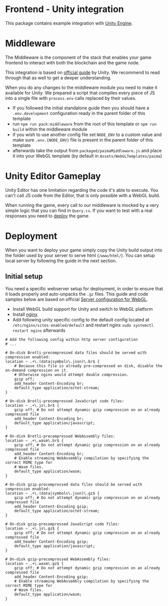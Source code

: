 # Frontend - Unity integration

This package contains example integration with [Unity Engine](https://unity.com/).

# Middleware

The Middleware is the component of the stack that enables your game frontend to interact with both the blockchain and the game node.

This integration is based on [official guide](https://docs.unity3d.com/Manual/webgl-interactingwithbrowserscripting.html) by Unity. We recommend to read through that as well to get a deeper understanding.

When you do any changes to the middleware module you need to make it available for Unity. We prepared a script that compiles every piece of JS into a single file with `process.env` calls replaced by their values.

- If you followed the initial standalone guide then you should have a `.env.development` configuration ready in the parent folder of this template
- run `npm run pack:middleware` from the root of this template or `npm run build` within the middleware module
- if you wish to use another config file set `NODE_ENV` to a custom value and make sure `.env.{NODE_ENV}` file is present in the parent folder of this template
- afterwards take the output from `packaged/paimaMiddleware.js` and place it into your WebGL template (by default in `Assets/WebGLTemplates/paima`)

# Unity Editor Gameplay

Unity Editor has one limitation regarding the code it's able to execute. You can't call JS code from the Editor, that is only possible with a WebGL build.

When running the game, every call to our middleware is mocked by a very simple logic that you can find in `Query.cs`. If you want to test with a real responses you need to [deploy](#deployment) the game.

# Deployment

When you want to deploy your game simply copy the Unity build output into the folder used by your server to serve html (`/www/html/`). You can setup local server by following the guide in the next section.

## Initial setup

You need a specific webserver setup for deployment, in order to ensure that it loads properly and auto-unpacks the `.gz` files. This guide and code samples below are based on official [Server configuration for WebGL](https://docs.unity3d.com/Manual/webgl-server-configuration-code-samples.html).

- Install WebGL build support for Unity and switch to WebGL platform
- Install [nginx](https://www.nginx.com/resources/wiki/start/topics/tutorials/install/#official-debian-ubuntu-packages)
- Add following unity specific config to the default config located at `/etc/nginx/sites-enabled/default` and restart nginx `sudo systemctl restart nginx` afterwards

```
# Add the following config within http server configuration
# ...

# On-disk Brotli-precompressed data files should be served with compression enabled:
location ~ .+\.(data|symbols\.json)\.br$ {
    # Because this file is already pre-compressed on disk, disable the on-demand compression on it.
    # Otherwise nginx would attempt double compression.
    gzip off;
    add_header Content-Encoding br;
    default_type application/octet-stream;
}

# On-disk Brotli-precompressed JavaScript code files:
location ~ .+\.js\.br$ {
    gzip off; # Do not attempt dynamic gzip compression on an already compressed file
    add_header Content-Encoding br;
    default_type application/javascript;
}

# On-disk Brotli-precompressed WebAssembly files:
location ~ .+\.wasm\.br$ {
    gzip off; # Do not attempt dynamic gzip compression on an already compressed file
    add_header Content-Encoding br;
    # Enable streaming WebAssembly compilation by specifying the correct MIME type for
    # Wasm files.
    default_type application/wasm;
}

# On-disk gzip-precompressed data files should be served with compression enabled:
location ~ .+\.(data|symbols\.json)\.gz$ {
    gzip off; # Do not attempt dynamic gzip compression on an already compressed file
    add_header Content-Encoding gzip;
    default_type application/octet-stream;
}

# On-disk gzip-precompressed JavaScript code files:
location ~ .+\.js\.gz$ {
    gzip off; # Do not attempt dynamic gzip compression on an already compressed file
    add_header Content-Encoding gzip;
    default_type application/javascript;
}

# On-disk gzip-precompressed WebAssembly files:
location ~ .+\.wasm\.gz$ {
    gzip off; # Do not attempt dynamic gzip compression on an already compressed file
    add_header Content-Encoding gzip;
    # Enable streaming WebAssembly compilation by specifying the correct MIME type for
    # Wasm files.
    default_type application/wasm;
}
```
